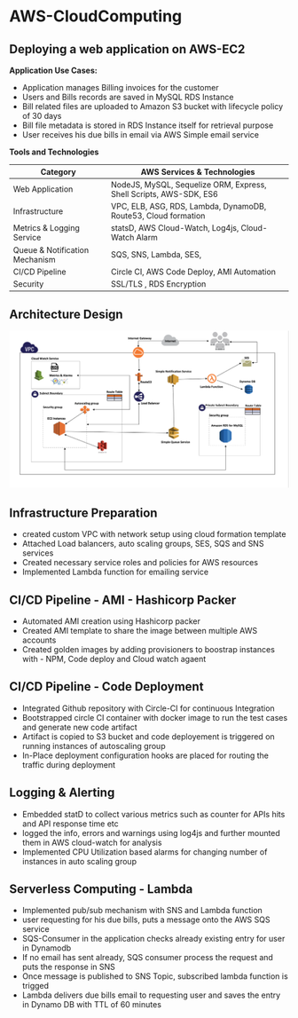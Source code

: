 # AWS-CloudComputing

## Deploying a web application on AWS-EC2

**Application Use Cases:**

* Application manages Billing invoices for the customer
* Users and Bills records are saved in MySQL RDS Instance
* Bill related files are uploaded to Amazon S3 bucket with lifecycle policy of 30 days
* Bill file metadata is stored in RDS Instance itself for retrieval purpose
* User receives his due bills in email via AWS Simple email service

**Tools and Technologies**

  <table>
    <thead>
      <tr>
        <th>Category</th>
        <th>AWS Services & Technologies</th>
      </tr>
    </thead>
    <tbody>
        <tr>
            <td>Web Application</td>
            <td>NodeJS, MySQL, Sequelize ORM, Express, Shell Scripts, AWS-SDK, ES6</td>
        </tr>
        <tr>
            <td>Infrastructure</td>
            <td>VPC, ELB, ASG, RDS, Lambda, DynamoDB, Route53, Cloud formation</td>
        </tr>
         <tr>
            <td>Metrics & Logging Service</td>
            <td>statsD, AWS Cloud-Watch, Log4js, Cloud-Watch Alarm </td>
        </tr>
         <tr>
            <td>Queue & Notification Mechanism</td>
            <td>SQS, SNS, Lambda, SES, </td>
        </tr>
          <tr>
            <td>CI/CD Pipeline</td>
            <td>Circle CI, AWS Code Deploy, AMI Automation</td>
        </tr>
       <tr>
            <td>Security</td>
            <td>SSL/TLS , RDS Encryption</td>
        </tr>
    </tbody>
  </table>
  

## Architecture Design

![](AWS_Architecture.png)

## Infrastructure Preparation

* created custom VPC with network setup using cloud formation template
* Attached Load balancers, auto scaling groups, SES, SQS and SNS services
* Created necessary service roles and policies for AWS resources
* Implemented Lambda function for emailing service 

## CI/CD Pipeline - AMI - Hashicorp Packer

* Automated AMI creation using Hashicorp packer
* Created AMI template to share the image between multiple AWS accounts
* Created golden images by adding provisioners to boostrap instances with - NPM, Code deploy and Cloud watch agaent

## CI/CD Pipeline - Code Deployment

* Integrated Github repository with Circle-CI for continuous Integration
* Bootstrapped circle CI container with docker image to run the test cases and generate new code artifact
* Artifact is copied to S3 bucket and code deployement is triggered on running instances of autoscaling group
* In-Place deployment configuration hooks are placed for routing the traffic during deployment

## Logging & Alerting

* Embedded statD to collect various metrics such as counter for APIs hits and API response time etc
* logged the info, errors and warnings using log4js and further mounted them in AWS cloud-watch for analysis
* Implemented CPU Utilization based alarms for changing number of instances in auto scaling group

## Serverless Computing - Lambda 

* Implemented pub/sub mechanism with SNS and Lambda function
* user requesting for his due bills, puts a message onto the AWS SQS service
* SQS-Consumer in the application checks already existing entry for user in Dynamodb
* If no email has sent already, SQS consumer process the request and puts the response in SNS 
* Once message is published to SNS Topic, subscribed lambda function is trigged 
* Lambda delivers due bills email to requesting user and saves the entry in Dynamo DB with TTL of 60 minutes


